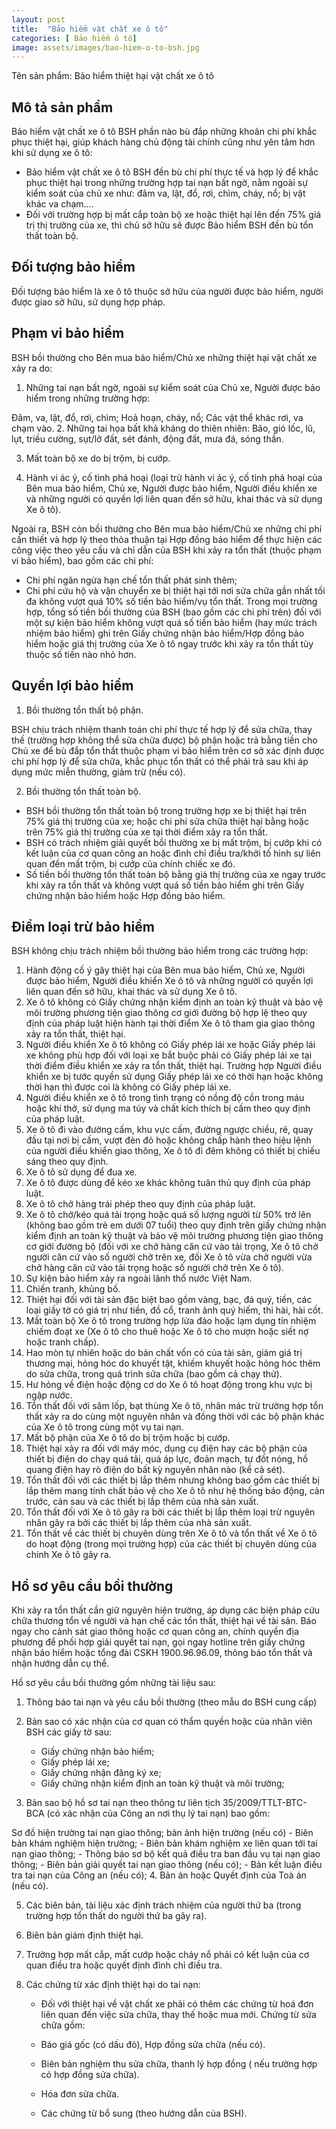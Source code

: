 ```yaml
---
layout: post
title:  "Bảo hiểm vật chất xe ô tô"
categories: [ Bảo hiểm ô tô]
image: assets/images/bao-hiem-o-to-bsh.jpg
---
```

Tên sản phẩm: Bảo hiểm thiệt hại vật chất xe ô tô

## Mô tả sản phẩm

Bảo hiểm vật chất xe ô tô BSH phần nào bù đắp những khoản chi phí khắc phục thiệt hại, giúp khách hàng chủ động tài chính cũng như yên tâm hơn khi sử dụng xe ô tô:

- Bảo hiểm vật chất xe ô tô BSH đền bù chi phí thực tế và hợp lý để khắc phục thiệt hại trong những trường hợp tai nạn bất ngờ, nằm ngoài sự kiểm soát của chủ xe như: đâm va, lật, đổ, rơi, chìm, cháy, nổ; bị vật khác va chạm....
- Đối với trường hợp bị mất cắp toàn bộ xe hoặc thiệt hại lên đến 75% giá trị thị trường của xe, thì chủ sở hữu sẽ được Bảo hiểm BSH đền bù tổn thất toàn bộ.

## Đối tượng bảo hiểm

Đối tượng bảo hiểm là xe ô tô thuộc sở hữu của người được bảo hiểm, người được giao sở hữu, sử dụng hợp pháp.

## Phạm vi bảo hiểm

BSH bồi thường cho Bên mua bảo hiểm/Chủ xe những thiệt hại vật chất xe xảy ra do:

1. Những tai nạn bất ngờ, ngoài sự kiểm soát của Chủ xe, Người được bảo hiểm trong những trường hợp:

Đâm, va, lật, đổ, rơi, chìm;
Hoả hoạn, cháy, nổ;
Các vật thể khác rơi, va chạm vào.
2. Những tai họa bất khả kháng do thiên nhiên: Bão, gió lốc, lũ, lụt, triều cường, sụt/lở đất, sét đánh, động đất, mưa đá, sóng thần.

3. Mất toàn bộ xe do bị trộm, bị cướp.

4. Hành vi ác ý, cố tình phá hoại (loại trừ hành vi ác ý, cố tình phá hoại của Bên mua bảo hiểm, Chủ xe, Người được bảo hiểm, Người điều khiển xe và những người có quyền lợi liên quan đến sở hữu, khai thác và sử dụng Xe ô tô).

Ngoài ra, BSH còn bồi thường cho Bên mua bảo hiểm/Chủ xe những chi phí cần thiết và hợp lý theo thỏa thuận tại Hợp đồng bảo hiểm để thực hiện các công việc theo yêu cầu và chỉ dẫn của BSH khi xảy ra tổn thất (thuộc phạm vi bảo hiểm), bao gồm các chi phí:

- Chi phí ngăn ngừa hạn chế tổn thất phát sinh thêm;
- Chi phí cứu hộ và vận chuyển xe bị thiệt hại tới nơi sửa chữa gần nhất tối đa không vượt quá 10% số tiền bảo hiểm/vụ tổn thất.
Trong mọi trường hợp, tổng số tiền bồi thường của BSH (bao gồm các chi phí trên) đối với một sự kiện bảo hiểm không vượt quá số tiền bảo hiểm (hay mức trách nhiệm bảo hiểm) ghi trên Giấy chứng nhận bảo hiểm/Hợp đồng bảo hiểm hoặc giá thị trường của Xe ô tô ngay trước khi xảy ra tổn thất tùy thuộc số tiền nào nhỏ hơn.

## Quyền lợi bảo hiểm

1. Bồi thường tổn thất bộ phận.

BSH chịu trách nhiệm thanh toán chi phí thực tế hợp lý để sửa chữa, thay thế (trường hợp không thể sửa chữa được) bộ phận hoặc trả bằng tiền cho Chủ xe để bù đắp tổn thất thuộc phạm vi bảo hiểm trên cơ sở xác định được chi phí hợp lý để sửa chữa, khắc phục tổn thất có thể phải trả sau khi áp dụng mức miễn thường, giảm trừ (nếu có).

2. Bồi thường tổn thất toàn bộ.

- BSH bồi thường tổn thất toàn bộ trong trường hợp xe bị thiệt hại trên 75% giá thị trường của xe; hoặc chi phí sửa chữa thiệt hại bằng hoặc trên 75% giá thị trường của xe tại thời điểm xảy ra tổn thất.
- BSH có trách nhiệm giải quyết bồi thường xe bị mất trộm, bị cướp khi có kết luận của cơ quan công an hoặc đình chỉ điều tra/khởi tố hình sự liên quan đến mất trộm, bị cướp của chính chiếc xe đó.
- Số tiền bồi thường tổn thất toàn bộ bằng giá thị trường của xe ngay trước khi xảy ra tổn thất và không vượt quá số tiền bảo hiểm ghi trên Giấy chứng nhận bảo hiểm hoặc Hợp đồng bảo hiểm.

## Điểm loại trừ bảo hiểm

BSH không chịu trách nhiệm bồi thường bảo hiểm trong các trường hợp:

1. Hành động cố ý gây thiệt hại của Bên mua bảo hiểm, Chủ xe, Người được bảo hiểm, Người điều khiển Xe ô tô và những người có quyền lợi liên quan đến sở hữu, khai thác và sử dụng Xe ô tô.
2. Xe ô tô không có Giấy chứng nhận kiểm định an toàn kỹ thuật và bảo vệ môi trường phương tiện giao thông cơ giới đường bộ hợp lệ theo quy định của pháp luật hiện hành tại thời điểm Xe ô tô tham gia giao thông xảy ra tổn thất, thiệt hại.
3. Người điều khiển Xe ô tô không có Giấy phép lái xe hoặc Giấy phép lái xe không phù hợp đối với loại xe bắt buộc phải có Giấy phép lái xe tại thời điểm điều khiển xe xảy ra tổn thất, thiệt hại. Trường hợp Người điều khiển xe bị tước quyền sử dụng Giấy phép lái xe có thời hạn hoặc không thời hạn thì được coi là không có Giấy phép lái xe.
4. Người điều khiển xe ô tô trong tình trạng có nồng độ cồn trong máu hoặc khí thở, sử dụng ma túy và chất kích thích bị cấm theo quy định của pháp luật.
5. Xe ô tô đi vào đường cấm, khu vực cấm, đường ngược chiều, rẽ, quay đầu tại nơi bị cấm, vượt đèn đỏ hoặc không chấp hành theo hiệu lệnh của người điều khiển giao thông, Xe ô tô đi đêm không có thiết bị chiếu sáng theo quy định.
6. Xe ô tô sử dụng để đua xe.
7. Xe ô tô được dùng để kéo xe khác không tuân thủ quy định của pháp luật.
8. Xe ô tô chở hàng trái phép theo quy định của pháp luật.
9. Xe ô tô chở/kéo quá tải trọng hoặc quá số lượng người từ 50% trở lên (không bao gồm trẻ em dưới 07 tuổi) theo quy định trên giấy chứng nhận kiểm định an toàn kỹ thuật và bảo vệ môi trường phương tiện giao thông cơ giới đường bộ (đối với xe chở hàng căn cứ vào tải trọng, Xe ô tô chở người căn cứ vào số người chở trên xe, đối Xe ô tô vừa chở người vừa chở hàng căn cứ vào tải trọng hoặc số người chở trên Xe ô tô).
10. Sự kiện bảo hiểm xảy ra ngoài lãnh thổ nước Việt Nam.
11. Chiến tranh, khủng bố.
12. Thiệt hại đối với tài sản đặc biệt bao gồm vàng, bạc, đá quý, tiền, các loại giấy tờ có giá trị như tiền, đồ cổ, tranh ảnh quý hiếm, thi hài, hài cốt.
13. Mất toàn bộ Xe ô tô trong trường hợp lừa đảo hoặc lạm dụng tín nhiệm chiếm đoạt xe (Xe ô tô cho thuê hoặc Xe ô tô cho mượn hoặc siết nợ hoặc tranh chấp).
14. Hao mòn tự nhiên hoặc do bản chất vốn có của tài sản, giảm giá trị thương mại, hỏng hóc do khuyết tật, khiếm khuyết hoặc hỏng hóc thêm do sửa chữa, trong quá trình sửa chữa (bao gồm cả chạy thử).
15. Hư hỏng về điện hoặc động cơ do Xe ô tô hoạt động trong khu vực bị ngập nước.
16. Tổn thất đối với săm lốp, bạt thùng Xe ô tô, nhãn mác trừ trường hợp tổn thất xảy ra do cùng một nguyên nhân và đồng thời với các bộ phận khác của Xe ô tô trong cùng một vụ tai nạn.
17. Mất bộ phận của Xe ô tô do bị trộm hoặc bị cướp.
18. Thiệt hại xảy ra đối với máy móc, dụng cụ điện hay các bộ phận của thiết bị điện do chạy quá tải, quá áp lực, đoản mạch, tự đốt nóng, hồ quang điện hay rò điện do bất kỳ nguyên nhân nào (kể cả sét).
19. Tổn thất đối với các thiết bị lắp thêm nhưng không bao gồm các thiết bị lắp thêm mang tính chất bảo vệ cho Xe ô tô như hệ thống báo động, cản trước, cản sau và các thiết bị lắp thêm của nhà sản xuất.
20. Tổn thất đối với Xe ô tô gây ra bởi các thiết bị lắp thêm loại trừ nguyên nhân gây ra bởi các thiết bị lắp thêm của nhà sản xuất.
21. Tổn thất về các thiết bị chuyên dùng trên Xe ô tô và tổn thất về Xe ô tô do hoạt động (trong mọi trường hợp) của các thiết bị chuyên dùng của chính Xe ô tô gây ra.

## Hồ sơ yêu cầu bồi thường

Khi xảy ra tổn thất cần giữ nguyên hiện trường, áp dụng các biện pháp cứu chữa thương tổn về người và hạn chế các tổn thất, thiệt hại về tài sản. Báo ngay cho cảnh sát giao thông hoặc cơ quan công an, chính quyền địa phương để phối hợp giải quyết tai nạn, gọi ngay hotline trên giấy chứng nhận bảo hiểm hoặc tổng đài CSKH 1900.96.96.09, thông báo tổn thất và nhận hướng dẫn cụ thể.

Hồ sơ yêu cầu bồi thường gồm những tài liệu sau:

1. Thông báo tai nạn và yêu cầu bồi thường (theo mẫu do BSH cung cấp)

2. Bản sao có xác nhận của cơ quan có thẩm quyền hoặc của nhân viên BSH các giấy tờ sau:

    - Giấy chứng nhận bảo hiểm;
    - Giấy phép lái xe;
    - Giấy chứng nhận đăng ký xe;
    - Giấy chứng nhận kiểm định an toàn kỹ thuật và môi trường;
3. Bản sao bộ hồ sơ tai nạn theo thông tư liên tịch 35/2009/TTLT-BTC- BCA (có xác nhận của Công an nơi thụ lý tai nạn) bao gồm:

Sơ đồ hiện trường tai nạn giao thông; bản ảnh hiện trường (nếu có)
    - Biên bản khám nghiệm hiện trường;
    - Biên bản khám nghiệm xe liên quan tới tai nạn giao thông;
    - Thông báo sơ  bộ kết quả điều tra ban đầu vụ tai nạn giao thông;
    - Biên bản giải quyết tai nạn giao thông (nếu có);
    - Bản kết luận điều tra tai nạn của Công an (nếu có);
4. Bản án hoặc Quyết định của Toà án (nếu có).

5. Các biên bản, tài liệu xác định trách nhiệm của người thứ ba (trong trường hợp tổn thất do người thứ ba gây ra).

6. Biên bản giám định thiệt hại.

7. Trường hợp mất cắp, mất cướp hoặc cháy nổ phải có kết luận của cơ quan điều tra hoặc quyết định đình chỉ điều tra.

8. Các chứng từ xác định thiệt hại do tai nạn:

    - Đối với thiệt hại về vật chất xe phải có thêm các chứng từ hoá đơn liên quan đến việc sửa chữa, thay thế hoặc mua mới. Chứng từ sửa chữa gồm:

    - Báo giá gốc (có dấu đỏ), Hợp đồng sửa chữa (nếu có).
    - Biên bản nghiệm thu sửa chữa, thanh lý hợp đồng ( nếu trường hợp có hợp đồng sửa chữa).
    - Hóa đơn sửa chữa.
    - Các chứng từ bổ sung (theo hướng dẫn của BSH).